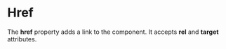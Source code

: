 # Href

The **href** property adds a link to the component. It accepts **rel** and **target** attributes.